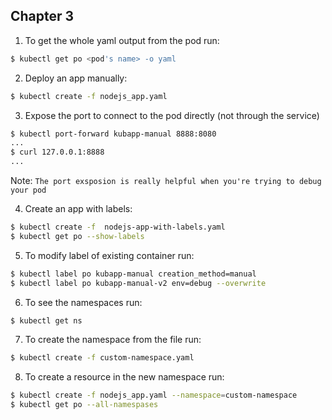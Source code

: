 ## Chapter 3

1. To get the whole yaml output from the pod run:
``` bash
$ kubectl get po <pod's name> -o yaml
```

2. Deploy an app manually:
``` bash
$ kubectl create -f nodejs_app.yaml
```

3. Expose the port to connect to the pod directly (not through the service)
``` bash
$ kubectl port-forward kubapp-manual 8888:8080
...
$ curl 127.0.0.1:8888
...
```
Note: `The port exsposion is really helpful when you're trying to debug your pod`

4. Create an app with labels:
``` bash
$ kubectl create -f  nodejs-app-with-labels.yaml
$ kubectl get po --show-labels
```

5. To modify label of existing container run:
``` bash
$ kubectl label po kubapp-manual creation_method=manual
$ kubectl label po kubapp-manual-v2 env=debug --overwrite
```

6. To see the namespaces run:
``` bash
$ kubectl get ns
```

7. To create the namespace from the file run:
``` bash
$ kubectl create -f custom-namespace.yaml
```

8. To create a resource in the new namespace run:
``` bash
$ kubectl create -f nodejs_app.yaml --namespace=custom-namespace
$ kubectl get po --all-namespases
```
